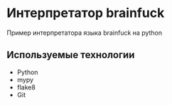 # Интерпретатор brainfuck
Пример интерпретатора языка brainfuck на python

## Используемые технологии
* Python
* mypy
* flake8
* Git
